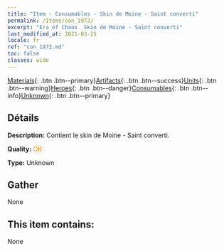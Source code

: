 ```yaml
---
title: "Item - Consumables - Skin de Moine - Saint converti"
permalink: /Items/con_1972/
excerpt: "Era of Chaos  Skin de Moine - Saint converti"
last_modified_at: 2021-03-25
locale: fr
ref: "con_1972.md"
toc: false
classes: wide
---
```

 [Materials](/fr/Items/){: .btn .btn--primary}[Artifacts](/fr/Items/Artifacts/){: .btn .btn--success}[Units](/fr/Items/Units/){: .btn .btn--warning}[Heroes](/fr/Items/Heroes/){: .btn .btn--danger}[Consumables](/fr/Items/Consumables/){: .btn .btn--info}[Unknown](/fr/Items/Unknown/){: .btn .btn--primary}

## Détails
 **Description:** Contient le skin de Moine - Saint converti.

 **Quality:** <span style="color: #FF8C00">OK</span>

 **Type:** Unknown

## Gather

  None

## This item contains:

  None

